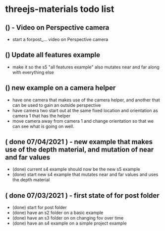 # threejs-materials todo list

## () - Video on Perspective camera
* start a forpost_... video on Perspective camera

## () Update all features example
* make it so the s5 "all features example" also mutates near and far along with everything else

## () new example on a camera helper
* have one camera that makes use of the camera helper, and another that can be used to gain an outside perspective
* have camera two start out at the same fixed location and orientation as camera 1 that has the helper
* move camera away from camera 1 and change orientation so that we can see what is going on well.

## ( done 07/04/2021 ) - new example that makes use of the depth material, and mutation of near and far values
* (done) current s4 example should now be the new s5 example
* (done) start new s4 example that mutates near and far values and uses the depth material

## ( done 07/03/2021 ) - first state of for post folder
* (done) start for post folder
* (done) have an s2 folder on a basic example
* (done) have an s3 folder on on changing fov over time
* (done) have an s4 example on a simple project example